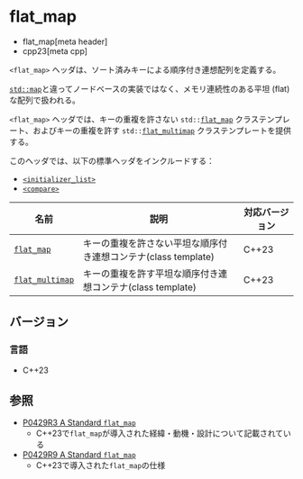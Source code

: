 # flat_map
* flat_map[meta header]
* cpp23[meta cpp]

`<flat_map>` ヘッダは、ソート済みキーによる順序付き連想配列を定義する。

[`std::map`](/reference/map/map.md)と違ってノードベースの実装ではなく、メモリ連続性のある平坦 (flat) な配列で扱われる。

`<flat_map>` ヘッダでは、キーの重複を許さない `std::`[`flat_map`](flat_map/flat_map.md) クラステンプレート、およびキーの重複を許す `std::`[`flat_multimap`](flat_map/flat_multimap.md.nolink) クラステンプレートを提供する。

このヘッダでは、以下の標準ヘッダをインクルードする：

- [`<initializer_list>`](initializer_list.md)
- [`<compare>`](compare.md)


| 名前 | 説明 | 対応バージョン |
|----------------------------------------------|--------------------------------------------------------|-------|
| [`flat_map`](flat_map/flat_map.md)           | キーの重複を許さない平坦な順序付き連想コンテナ(class template) | C++23 |
| [`flat_multimap`](flat_map/flat_multimap.md.nolink) | キーの重複を許す平坦な順序付き連想コンテナ(class template)     | C++23 |


## バージョン
### 言語
- C++23


## 参照
- [P0429R3 A Standard `flat_map`](https://www.open-std.org/jtc1/sc22/wg21/docs/papers/2017/p0429r3.pdf)
    - C++23で`flat_map`が導入された経緯・動機・設計について記載されている
- [P0429R9 A Standard `flat_map`](https://www.open-std.org/jtc1/sc22/wg21/docs/papers/2022/p0429r9.pdf)
    - C++23で導入された`flat_map`の仕様
